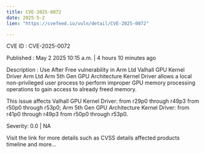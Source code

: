 ```yaml
---
title: CVE-2025-0072
date: 2025-5-2
lien: "https://cvefeed.io/vuln/detail/CVE-2025-0072"

---
```


CVE ID : CVE-2025-0072

Published :  May 2
2025
10:15 a.m. | 4 hours
10 minutes ago

Description : Use After Free vulnerability in Arm Ltd Valhall GPU Kernel Driver
Arm Ltd Arm 5th Gen GPU Architecture Kernel Driver allows a local non-privileged user process to perform improper GPU memory processing operations to gain access to already freed memory.

This issue affects Valhall GPU Kernel Driver: from r29p0 through r49p3
from r50p0 through r53p0; Arm 5th Gen GPU Architecture Kernel Driver: from r41p0 through r49p3
from r50p0 through r53p0.

Severity: 0.0 | NA

Visit the link for more details
such as CVSS details
affected products
timeline
and more...
